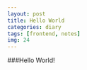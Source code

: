 ```yaml
---
layout: post
title: Hello World
categories: diary
tags: [frontend, notes]
img: 24
---
```


###Hello World!